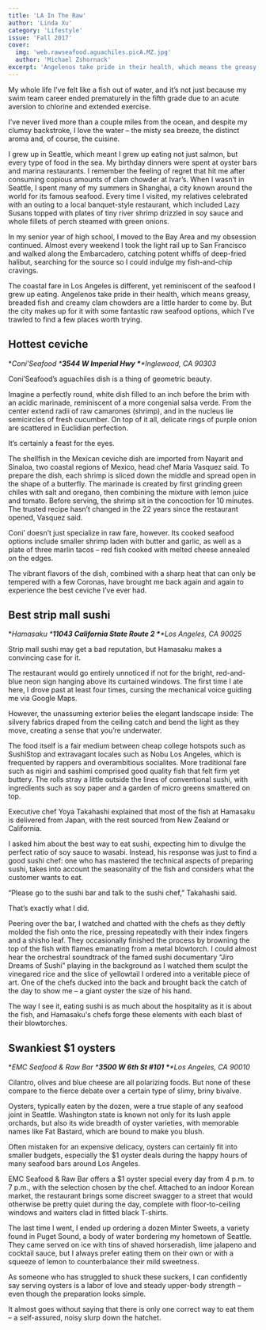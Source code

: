 ```yaml
---
title: 'LA In The Raw'
author: 'Linda Xu'
category: 'Lifestyle'
issue: 'Fall 2017'
cover:
  img: 'web.rawseafood.aguachiles.picA.MZ.jpg'
  author: 'Michael Zshornack'
excerpt: 'Angelenos take pride in their health, which means the greasy, breaded fish and creamy clam chowders of my native Seattle are hard to come by. But the city makes up for it with some fantastic raw seafood options, which I’ve trawled to find a few places worth trying.'
---
```


My whole life I’ve felt like a fish out of water, and it’s not just because my
swim team career ended prematurely in the fifth grade due to an acute aversion
to chlorine and extended exercise.

I’ve never lived more than a couple miles from the ocean, and despite my clumsy
backstroke, I love the water – the misty sea breeze, the distinct aroma and, of
course, the cuisine.

I grew up in Seattle, which meant I grew up eating not just salmon, but every
type of food in the sea. My birthday dinners were spent at oyster bars and
marina restaurants. I remember the feeling of regret that hit me after consuming
copious amounts of clam chowder at Ivar’s. When I wasn’t in Seattle, I spent
many of my summers in Shanghai, a city known around the world for its famous
seafood. Every time I visited, my relatives celebrated with an outing to a local
banquet-style restaurant, which included Lazy Susans topped with plates of tiny
river shrimp drizzled in soy sauce and whole fillets of perch steamed with green
onions.

In my senior year of high school, I moved to the Bay Area and my obsession
continued. Almost every weekend I took the light rail up to San Francisco and
walked along the Embarcadero, catching potent whiffs of deep-fried halibut,
searching for the source so I could indulge my fish-and-chip cravings.

The coastal fare in Los Angeles is different, yet reminiscent of the seafood I
grew up eating. Angelenos take pride in their health, which means greasy,
breaded fish and creamy clam chowders are a little harder to come by. But the
city makes up for it with some fantastic raw seafood options, which I’ve trawled
to find a few places worth trying.

## Hottest ceviche

<!-- photo b -->

**Coni’Seafood \****3544 W Imperial Hwy \***\*Inglewood, CA 90303**

Coni’Seafood’s aguachiles dish is a thing of geometric beauty.

Imagine a perfectly round, white dish filled to an inch before the brim with an
acidic marinade, reminiscent of a more congenial salsa verde. From the center
extend radii of raw camarones (shrimp), and in the nucleus lie semicircles of
fresh cucumber. On top of it all, delicate rings of purple onion are scattered
in Euclidian perfection.

It’s certainly a feast for the eyes.

The shellfish in the Mexican ceviche dish are imported from Nayarit and Sinaloa,
two coastal regions of Mexico, head chef Maria Vasquez said. To prepare the
dish, each shrimp is sliced down the middle and spread open in the shape of a
butterfly. The marinade is created by first grinding green chiles with salt and
oregano, then combining the mixture with lemon juice and tomato. Before serving,
the shrimp sit in the concoction for 10 minutes. The trusted recipe hasn’t
changed in the 22 years since the restaurant opened, Vasquez said.

Coni’ doesn’t just specialize in raw fare, however. Its cooked seafood options
include smaller shrimp laden with butter and garlic, as well as a plate of three
marlin tacos – red fish cooked with melted cheese annealed on the edges.

The vibrant flavors of the dish, combined with a sharp heat that can only be
tempered with a few Coronas, have brought me back again and again to experience
the best ceviche I’ve ever had.

## Best strip mall sushi

<!-- Photo C -->

**Hamasaku \****11043 California State Route 2 \***\*Los Angeles, CA 90025**

Strip mall sushi may get a bad reputation, but Hamasaku makes a convincing case
for it.

The restaurant would go entirely unnoticed if not for the bright, red-and-blue
neon sign hanging above its curtained windows. The first time I ate here, I
drove past at least four times, cursing the mechanical voice guiding me via
Google Maps.

However, the unassuming exterior belies the elegant landscape inside: The
silvery fabrics draped from the ceiling catch and bend the light as they move,
creating a sense that you’re underwater.

The food itself is a fair medium between cheap college hotspots such as
SushiStop and extravagant locales such as Nobu Los Angeles, which is frequented
by rappers and overambitious socialites. More traditional fare such as nigiri
and sashimi comprised good quality fish that felt firm yet buttery. The rolls
stray a little outside the lines of conventional sushi, with ingredients such as
soy paper and a garden of micro greens smattered on top.

Executive chef Yoya Takahashi explained that most of the fish at Hamasaku is
delivered from Japan, with the rest sourced from New Zealand or California.

I asked him about the best way to eat sushi, expecting him to divulge the
perfect ratio of soy sauce to wasabi. Instead, his response was just to find a
good sushi chef: one who has mastered the technical aspects of preparing sushi,
takes into account the seasonality of the fish and considers what the customer
wants to eat.

“Please go to the sushi bar and talk to the sushi chef,” Takahashi said.

That’s exactly what I did.

Peering over the bar, I watched and chatted with the chefs as they deftly molded
the fish onto the rice, pressing repeatedly with their index fingers and a
shisho leaf. They occasionally finished the process by browning the top of the
fish with flames emanating from a metal blowtorch. I could almost hear the
orchestral soundtrack of the famed sushi documentary “Jiro Dreams of Sushi”
playing in the background as I watched them sculpt the vinegared rice and the
slice of yellowtail I ordered into a veritable piece of art. One of the chefs
ducked into the back and brought back the catch of the day to show me – a giant
oyster the size of his hand.

The way I see it, eating sushi is as much about the hospitality as it is about
the fish, and Hamasaku's chefs forge these elements with each blast of their
blowtorches.

## Swankiest $1 oysters

<!-- Photo D -->

**EMC Seafood & Raw Bar \****3500 W 6th St #101 \***\*Los Angeles, CA 90010**

Cilantro, olives and blue cheese are all polarizing foods. But none of these
compare to the fierce debate over a certain type of slimy, briny bivalve.

Oysters, typically eaten by the dozen, were a true staple of any seafood joint
in Seattle. Washington state is known not only for its lush apple orchards, but
also its wide breadth of oyster varieties, with memorable names like Fat
Bastard, which are bound to make you blush.

Often mistaken for an expensive delicacy, oysters can certainly fit into smaller
budgets, especially the $1 oyster deals during the happy hours of many seafood
bars around Los Angeles.

EMC Seafood & Raw Bar offers a $1 oyster special every day from 4 p.m. to 7
p.m., with the selection chosen by the chef. Attached to an indoor Korean
market, the restaurant brings some discreet swagger to a street that would
otherwise be pretty quiet during the day, complete with floor-to-ceiling windows
and waiters clad in fitted black T-shirts.

The last time I went, I ended up ordering a dozen Minter Sweets, a variety found
in Puget Sound, a body of water bordering my hometown of Seattle. They came
served on ice with tins of shaved horseradish, lime jalapeno and cocktail sauce,
but I always prefer eating them on their own or with a squeeze of lemon to
counterbalance their mild sweetness.

As someone who has struggled to shuck these suckers, I can confidently say
serving oysters is a labor of love and steady upper-body strength – even though
the preparation looks simple.

It almost goes without saying that there is only one correct way to eat them – a
self-assured, noisy slurp down the hatchet.
